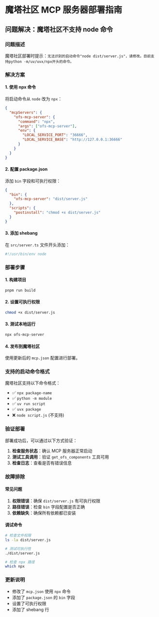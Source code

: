 # 魔塔社区 MCP 服务器部署指南

## 问题解决：魔塔社区不支持 node 命令

### 问题描述
魔塔社区部署时提示：`无法识别的启动命令"node dist/server.js"，请修改。目前支持python -m/uv/uvx/npx开头的命令。`

### 解决方案

#### 1. 使用 npx 命令
将启动命令从 `node` 改为 `npx`：

```json
{
  "mcpServers": {
    "ofs-mcp-server": {
      "command": "npx",
      "args": ["ofs-mcp-server"],
      "env": {
        "LOCAL_SERVICE_PORT": "36666",
        "LOCAL_SERVICE_BASE": "http://127.0.0.1:36666"
      }
    }
  }
}
```

#### 2. 配置 package.json
添加 `bin` 字段和可执行权限：

```json
{
  "bin": {
    "ofs-mcp-server": "dist/server.js"
  },
  "scripts": {
    "postinstall": "chmod +x dist/server.js"
  }
}
```

#### 3. 添加 shebang
在 `src/server.ts` 文件开头添加：

```typescript
#!/usr/bin/env node
```

### 部署步骤

#### 1. 构建项目
```bash
pnpm run build
```

#### 2. 设置可执行权限
```bash
chmod +x dist/server.js
```

#### 3. 测试本地运行
```bash
npx ofs-mcp-server
```

#### 4. 发布到魔塔社区
使用更新后的 `mcp.json` 配置进行部署。

### 支持的启动命令格式

魔塔社区支持以下命令格式：
- ✅ `npx package-name`
- ✅ `python -m module`
- ✅ `uv run script`
- ✅ `uvx package`
- ❌ `node script.js` (不支持)

### 验证部署

部署成功后，可以通过以下方式验证：

1. **检查服务状态**：确认 MCP 服务器正常启动
2. **测试工具调用**：验证 `get_ofs_components` 工具可用
3. **检查日志**：查看是否有错误信息

### 故障排除

#### 常见问题
1. **权限错误**：确保 `dist/server.js` 有可执行权限
2. **路径错误**：检查 `bin` 字段配置是否正确
3. **依赖缺失**：确保所有依赖都已安装

#### 调试命令
```bash
# 检查文件权限
ls -la dist/server.js

# 测试可执行性
./dist/server.js

# 检查 npx 路径
which npx
```

### 更新说明

- 修改了 `mcp.json` 使用 `npx` 命令
- 添加了 `package.json` 的 `bin` 字段
- 设置了可执行权限
- 添加了 shebang 行
